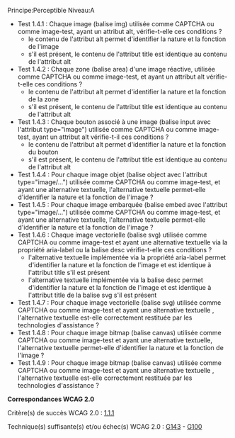 Principe:Perceptible
Niveau:A

+ Test 1.4.1 : Chaque image (balise img) utilisée comme CAPTCHA ou comme image-test, ayant un attribut alt, vérifie-t-elle ces conditions ?
  + le contenu de l'attribut alt permet d'identifier la nature et la fonction de l'image
  + s'il est présent, le contenu de l'attribut title est identique au contenu de l'attribut alt
+ Test 1.4.2 : Chaque zone (balise area) d'une image réactive, utilisée comme CAPTCHA ou comme image-test, et ayant un attribut alt vérifie-t-elle ces conditions ?
  + le contenu de l'attribut alt permet d'identifier la nature et la fonction de la zone
  + s'il est présent, le contenu de l'attribut title est identique au contenu de l'attribut alt
+ Test 1.4.3 : Chaque bouton associé à une image (balise input avec l'attribut type="image") utilisée comme CAPTCHA ou comme image-test, ayant un attribut alt vérifie-t-il ces conditions ?
  + le contenu de l'attribut alt permet d'identifier la nature et la fonction du bouton
  + s'il est présent, le contenu de l'attribut title est identique au contenu de l'attribut alt
+ Test 1.4.4 : Pour chaque image objet (balise object avec l'attribut type="image/...") utilisée comme CAPTCHA ou comme image-test, et ayant une alternative textuelle, l'alternative textuelle permet-elle d'identifier la nature et la fonction de l'image ?
+ Test 1.4.5 : Pour chaque image embarquée (balise embed avec l'attribut type="image/...") utilisée comme CAPTCHA ou comme image-test, et ayant une alternative textuelle, l'alternative textuelle permet-elle d'identifier la nature et la fonction de l'image ?
+ Test 1.4.6 : Chaque image vectorielle (balise svg) utilisée comme CAPTCHA ou comme image-test et ayant une alternative textuelle via la propriété aria-label ou la balise desc vérifie-t-elle ces conditions ?
  + l'alternative textuelle implémentée via la propriété aria-label permet d'identifier la nature et la fonction de l'image et est identique à l'attribut title s'il est présent
  + l'alternative textuelle implémentée via la balise desc permet d'identifier la nature et la fonction de l'image et est identique à l'attribut title de la balise svg s'il est présent
+ Test 1.4.7 : Pour chaque image vectorielle (balise svg) utilisée comme CAPTCHA ou comme image-test et ayant une alternative textuelle , l'alternative textuelle est-elle correctement restituée par les technologies d'assistance ?
+ Test 1.4.8 : Pour chaque image bitmap (balise canvas) utilisée comme CAPTCHA ou comme image-test et ayant une alternative textuelle, l'alternative textuelle permet-elle d'identifier la nature et la fonction de l'image ?
+ Test 1.4.9 : Pour chaque image bitmap (balise canvas) utilisée comme CAPTCHA ou comme image-test et ayant une alternative textuelle , l'alternative textuelle est-elle correctement restituée par les technologies d'assistance ?

**Correspondances WCAG 2.0**

Critère(s) de succès WCAG 2.0 : [1.1.1](http://www.w3.org/Translations/WCAG20-fr/#text-equiv-all)

Technique(s) suffisante(s) et/ou échec(s) WCAG 2.0 : [G143](http://www.w3.org/TR/WCAG-TECHS/G143.html) - [G100](http://www.w3.org/TR/WCAG-TECHS/G100.html)
